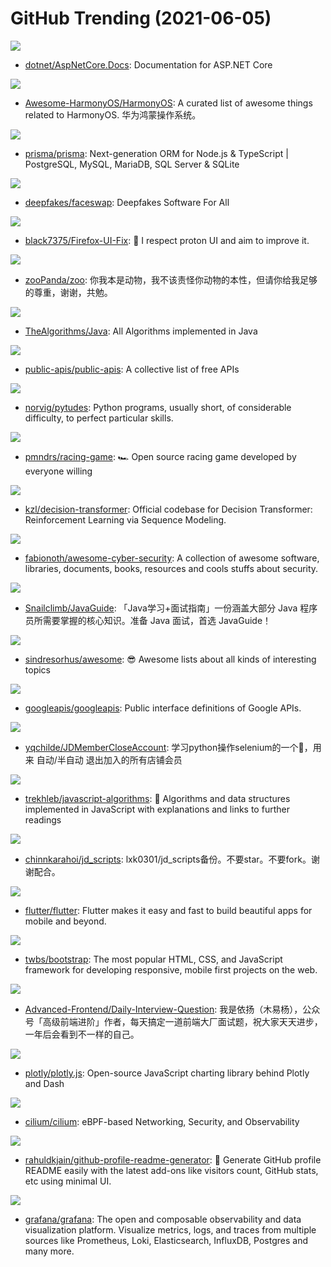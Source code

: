 # GitHub Trending (2021-06-05)

![](https://img.shields.io/badge/C%23-New%2043-green?style=flat-square&logo=appveyor)
- [dotnet/AspNetCore.Docs](https://github.com/dotnet/AspNetCore.Docs): Documentation for ASP.NET Core

![](https://img.shields.io/badge/C-New%20223-green?style=flat-square&logo=appveyor)
- [Awesome-HarmonyOS/HarmonyOS](https://github.com/Awesome-HarmonyOS/HarmonyOS): A curated list of awesome things related to HarmonyOS. 华为鸿蒙操作系统。

![](https://img.shields.io/badge/TypeScript-New%20366-green?style=flat-square&logo=appveyor)
- [prisma/prisma](https://github.com/prisma/prisma): Next-generation ORM for Node.js & TypeScript | PostgreSQL, MySQL, MariaDB, SQL Server & SQLite

![](https://img.shields.io/badge/Python-New%20144-green?style=flat-square&logo=appveyor)
- [deepfakes/faceswap](https://github.com/deepfakes/faceswap): Deepfakes Software For All

![](https://img.shields.io/badge/CSS-New%20525-green?style=flat-square&logo=appveyor)
- [black7375/Firefox-UI-Fix](https://github.com/black7375/Firefox-UI-Fix): 🦊 I respect proton UI and aim to improve it.

![](https://img.shields.io/badge/none-New%2032-green?style=flat-square&logo=appveyor)
- [zooPanda/zoo](https://github.com/zooPanda/zoo): 你我本是动物，我不该责怪你动物的本性，但请你给我足够的尊重，谢谢，共勉。

![](https://img.shields.io/badge/Java-New%20227-green?style=flat-square&logo=appveyor)
- [TheAlgorithms/Java](https://github.com/TheAlgorithms/Java): All Algorithms implemented in Java

![](https://img.shields.io/badge/Python-New%20227-green?style=flat-square&logo=appveyor)
- [public-apis/public-apis](https://github.com/public-apis/public-apis): A collective list of free APIs

![](https://img.shields.io/badge/Jupyter%20Notebook-New%20206-green?style=flat-square&logo=appveyor)
- [norvig/pytudes](https://github.com/norvig/pytudes): Python programs, usually short, of considerable difficulty, to perfect particular skills.

![](https://img.shields.io/badge/JavaScript-New%20236-green?style=flat-square&logo=appveyor)
- [pmndrs/racing-game](https://github.com/pmndrs/racing-game): 🏎 Open source racing game developed by everyone willing

![](https://img.shields.io/badge/Python-New%2086-green?style=flat-square&logo=appveyor)
- [kzl/decision-transformer](https://github.com/kzl/decision-transformer): Official codebase for Decision Transformer: Reinforcement Learning via Sequence Modeling.

![](https://img.shields.io/badge/none-New%20132-green?style=flat-square&logo=appveyor)
- [fabionoth/awesome-cyber-security](https://github.com/fabionoth/awesome-cyber-security): A collection of awesome software, libraries, documents, books, resources and cools stuffs about security.

![](https://img.shields.io/badge/Java-New%2075-green?style=flat-square&logo=appveyor)
- [Snailclimb/JavaGuide](https://github.com/Snailclimb/JavaGuide): 「Java学习+面试指南」一份涵盖大部分 Java 程序员所需要掌握的核心知识。准备 Java 面试，首选 JavaGuide！

![](https://img.shields.io/badge/Shell-New%20227-green?style=flat-square&logo=appveyor)
- [sindresorhus/awesome](https://github.com/sindresorhus/awesome): 😎 Awesome lists about all kinds of interesting topics

![](https://img.shields.io/badge/Starlark-New%2017-green?style=flat-square&logo=appveyor)
- [googleapis/googleapis](https://github.com/googleapis/googleapis): Public interface definitions of Google APIs.

![](https://img.shields.io/badge/Python-New%2042-green?style=flat-square&logo=appveyor)
- [yqchilde/JDMemberCloseAccount](https://github.com/yqchilde/JDMemberCloseAccount): 学习python操作selenium的一个🌰，用来 自动/半自动 退出加入的所有店铺会员

![](https://img.shields.io/badge/JavaScript-New%20327-green?style=flat-square&logo=appveyor)
- [trekhleb/javascript-algorithms](https://github.com/trekhleb/javascript-algorithms): 📝 Algorithms and data structures implemented in JavaScript with explanations and links to further readings

![](https://img.shields.io/badge/JavaScript-New%2046-green?style=flat-square&logo=appveyor)
- [chinnkarahoi/jd_scripts](https://github.com/chinnkarahoi/jd_scripts): lxk0301/jd_scripts备份。不要star。不要fork。谢谢配合。

![](https://img.shields.io/badge/Dart-New%2053-green?style=flat-square&logo=appveyor)
- [flutter/flutter](https://github.com/flutter/flutter): Flutter makes it easy and fast to build beautiful apps for mobile and beyond.

![](https://img.shields.io/badge/JavaScript-New%2073-green?style=flat-square&logo=appveyor)
- [twbs/bootstrap](https://github.com/twbs/bootstrap): The most popular HTML, CSS, and JavaScript framework for developing responsive, mobile first projects on the web.

![](https://img.shields.io/badge/JavaScript-New%2012-green?style=flat-square&logo=appveyor)
- [Advanced-Frontend/Daily-Interview-Question](https://github.com/Advanced-Frontend/Daily-Interview-Question): 我是依扬（木易杨），公众号「高级前端进阶」作者，每天搞定一道前端大厂面试题，祝大家天天进步，一年后会看到不一样的自己。

![](https://img.shields.io/badge/JavaScript-New%2049-green?style=flat-square&logo=appveyor)
- [plotly/plotly.js](https://github.com/plotly/plotly.js): Open-source JavaScript charting library behind Plotly and Dash

![](https://img.shields.io/badge/Go-New%208-green?style=flat-square&logo=appveyor)
- [cilium/cilium](https://github.com/cilium/cilium): eBPF-based Networking, Security, and Observability

![](https://img.shields.io/badge/JavaScript-New%20243-green?style=flat-square&logo=appveyor)
- [rahuldkjain/github-profile-readme-generator](https://github.com/rahuldkjain/github-profile-readme-generator): 🚀 Generate GitHub profile README easily with the latest add-ons like visitors count, GitHub stats, etc using minimal UI.

![](https://img.shields.io/badge/TypeScript-New%20209-green?style=flat-square&logo=appveyor)
- [grafana/grafana](https://github.com/grafana/grafana): The open and composable observability and data visualization platform. Visualize metrics, logs, and traces from multiple sources like Prometheus, Loki, Elasticsearch, InfluxDB, Postgres and many more.

